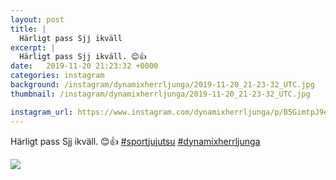 ```yaml
---
layout: post
title: |
  Härligt pass Sjj ikväll
excerpt: |
  Härligt pass Sjj ikväll. 😊👍  
date:   2019-11-20 21:23:32 +0000
categories: instagram
background: /instagram/dynamixherrljunga/2019-11-20_21-23-32_UTC.jpg
thumbnail: /instagram/dynamixherrljunga/2019-11-20_21-23-32_UTC.jpg

instagram_url: https://www.instagram.com/dynamixherrljunga/p/B5GimtpJ9eY
---
```

Härligt pass Sjj ikväll. 😊👍 [#sportjujutsu](https://www.instagram.com/explore/tags/sportjujutsu/) [#dynamixherrljunga](https://www.instagram.com/explore/tags/dynamixherrljunga/)



<img src='/www-dynamix-herrljunga/instagram/dynamixherrljunga/2019-11-20_21-23-32_UTC.jpg' class='img-fluid' />
